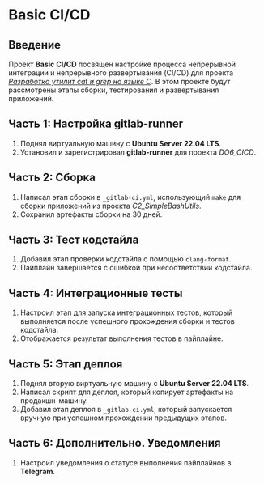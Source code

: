 # Basic CI/CD

## Введение

Проект **Basic CI/CD** посвящен настройке процесса непрерывной интеграции и непрерывного развертывания (CI/CD) для проекта [*Разработка утилит cat и grep на языке С*](https://github.com/IvanVito/C/tree/main/copy_grep_and_cat). В этом проекте будут рассмотрены этапы сборки, тестирования и развертывания приложений.

## Часть 1: Настройка gitlab-runner

1. Поднял виртуальную машину с **Ubuntu Server 22.04 LTS**.
2. Установил и зарегистрировал **gitlab-runner** для проекта *DO6_CICD*.

## Часть 2: Сборка

1. Написал этап сборки в `_gitlab-ci.yml`, использующий `make` для сборки приложений из проекта *C2_SimpleBashUtils*.
2. Сохранил артефакты сборки на 30 дней.

## Часть 3: Тест кодстайла

1. Добавил этап проверки кодстайла с помощью `clang-format`.
2. Пайплайн завершается с ошибкой при несоответствии кодстайла.

## Часть 4: Интеграционные тесты

1. Настроил этап для запуска интеграционных тестов, который выполняется после успешного прохождения сборки и тестов кодстайла.
2. Отображается результат выполнения тестов в пайплайне.

## Часть 5: Этап деплоя

1. Поднял вторую виртуальную машину с **Ubuntu Server 22.04 LTS**.
2. Написал скрипт для деплоя, который копирует артефакты на продакшн-машину.
3. Добавил этап деплоя в `_gitlab-ci.yml`, который запускается вручную при успешном прохождении предыдущих этапов.

## Часть 6: Дополнительно. Уведомления

1. Настроил уведомления о статусе выполнения пайплайнов в **Telegram**.
